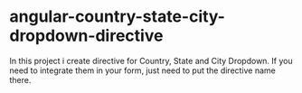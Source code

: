 # angular-country-state-city-dropdown-directive
In this project i create directive for Country, State and City Dropdown. If you need to integrate them in your form, just need to put the directive name there.
